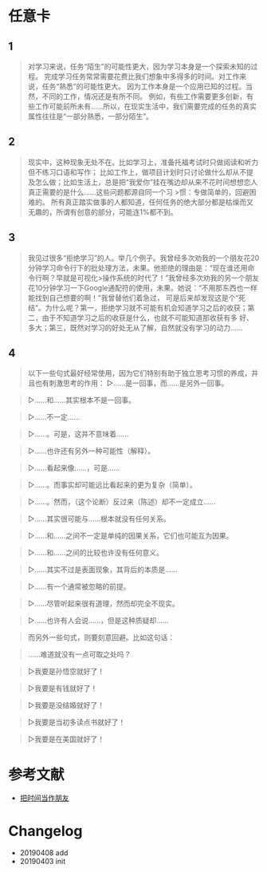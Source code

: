


# 任意卡


## 1
> 对学习来说，任务“陌生”的可能性更大，因为学习本身是一个探索未知的过程。
> 完成学习任务常常需要花费比我们想象中多得多的时间。对工作来说，任务“熟悉”的可能性更大。
> 因为工作本身是一个应用已知的过程。当然，不同的工作，情况还是有所不同。
> 例如，有些工作需要更多创新，有些工作可能前所未有……所以，在现实生活中，我们需要完成的任务的真实属性往往是“一部分熟悉，一部分陌生”。


## 2
>现实中，这种现象无处不在。比如学习上，准备托福考试时只做阅读和听力但不练习口语和写作；
>比如工作上，做项目计划时只讨论做什么却从不提及怎么做；比如生活上，总是把“我爱你”挂在嘴边却从来不花时间想想恋人真正需要的是什么……这些问题都源自同一个习 >惯：专做简单的，回避困难的。
>所有真正踏实做事的人都知道，任何任务的绝大部分都是枯燥而又无趣的，所谓有创意的部分，可能连1%都不到。


## 3
>我见过很多“拒绝学习”的人。举几个例子。我曾经多次劝我的一个朋友花20分钟学习命令行下的批处理方法，未果。他拒绝的理由是：“现在谁还用命令行啊？早就是可视化>操作系统的时代了！”我曾经多次劝我的另一个朋友花10分钟学习一下Google通配符的使用，未果。她说：“不用那东西也一样能找到自己想要的啊！”我曾替他们着急过，
>可是后来却发现这是个“死结”。为什么呢？第一，拒绝学习就不可能有机会知道学习之后的收获；第二，由于不知道学习之后的收获是什么，也就不可能知道那收获有多
>好、多大；第三，既然对学习的好处无从了解，自然就没有学习的动力……

## 4
> 以下一些句式最好经常使用，因为它们特别有助于独立思考习惯的养成，并且也有刺激思考的作用：
> ▷……是一回事，而……是另外一回事。

> ▷……和……其实根本不是一回事。

> ▷……不一定……

> ▷……。可是，这并不意味着……

> ▷……也许还有另外一种可能性（解释）。

> ▷……看起来像……，可是……

> ▷……。而事实却可能远比看起来的更为复杂（简单）。

> ▷……。然而，（这个论断）反过来（陈述）却不一定成立……

> ▷……其实很可能与……根本就没有任何关系。

> ▷……和……之间不一定是单纯的因果关系，它们也可能互为因果。

> ▷……和……之间的比较也许没有任何意义。

> ▷……其实不过是表面现象，其背后的本质是……

> ▷……有一个通常被忽略的前提。

> ▷……尽管听起来很有道理，然而却完全不现实。

> ▷……也许有人会说……，但是这种质疑却……


> 而另外一些句式，则要刻意回避。比如这句话：

> ……难道就没有一点可取之处吗？

> ▷我要是孙悟空就好了！

> ▷我要是有钱就好了！

> ▷我要是没结婚就好了！

> ▷我要是当初多读点书就好了！

> ▷我要是在美国就好了！


# 参考文献

 - [把时间当作朋友](https://github.com/xiaolai/time-as-a-friend)

# Changelog

- 20190408 add
- 20190403 init
